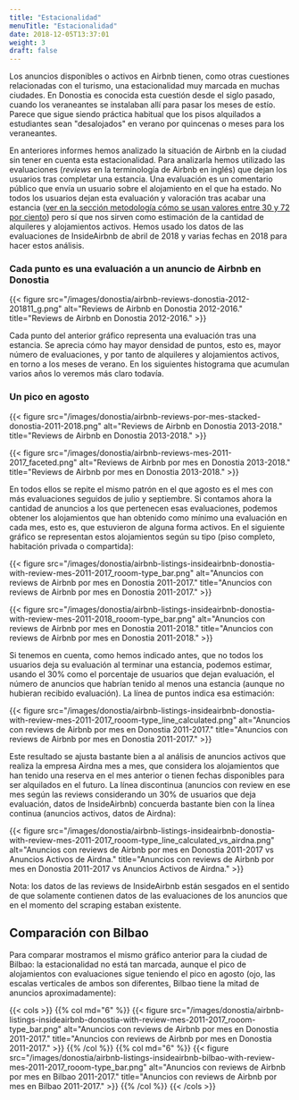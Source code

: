 ```yaml
---
title: "Estacionalidad"
menuTitle: "Estacionalidad"
date: 2018-12-05T13:37:01
weight: 3
draft: false
---
```


Los anuncios disponibles o activos en Airbnb tienen, como otras cuestiones relacionadas con el turismo, una estacionalidad muy marcada en muchas ciudades. En Donostia es conocida esta cuestión desde el siglo pasado, cuando los veraneantes se instalaban allí para pasar los meses de estío. Parece que sigue siendo práctica habitual que los pisos alquilados a estudiantes sean "desalojados" en verano por quincenas o meses para los veraneantes.

En anteriores informes hemos analizado la situación de Airbnb en la ciudad sin tener en cuenta esta estacionalidad. Para analizarla hemos utilizado las evaluaciones (*reviews* en la terminología de Airbnb en inglés) que dejan los usuarios tras completar una estancia. Una evaluación es un comentario público que envía un usuario sobre el alojamiento en el que ha estado. No todos los usuarios dejan esta evaluación y valoración tras acabar una estancia ([ver en la sección metodología cómo se usan valores entre 30 y 72 por ciento](/metodologia/anuncios-activos/)) pero sí que nos sirven como estimación de la cantidad de alquileres y alojamientos activos. Hemos usado los datos de las evaluaciones de InsideAirbnb de abril de 2018 y varias fechas en 2018 para hacer estos análisis.

### Cada punto es una evaluación a un anuncio de Airbnb en Donostia

{{< figure src="/images/donostia/airbnb-reviews-donostia-2012-201811_g.png" alt="Reviews de Airbnb en Donostia 2012-2016." title="Reviews de Airbnb en Donostia 2012-2016." >}}

Cada punto del anterior gráfico representa una evaluación tras una estancia. Se aprecia cómo hay mayor densidad de puntos, esto es, mayor número de evaluaciones, y por tanto de alquileres y alojamientos activos, en torno a los meses de verano. En los siguientes histograma que acumulan varios años lo veremos más claro todavía.

### Un pico en agosto

{{< figure src="/images/donostia/airbnb-reviews-por-mes-stacked-donostia-2011-2018.png" alt="Reviews de Airbnb en Donostia 2013-2018." title="Reviews de Airbnb en Donostia 2013-2018." >}}

{{< figure src="/images/donostia/airbnb-reviews-mes-2011-2017_faceted.png" alt="Reviews de Airbnb por mes en Donostia 2013-2018." title="Reviews de Airbnb por mes en Donostia 2013-2018." >}}

En todos ellos se repite el mismo patrón en el que agosto es el mes con más evaluaciones seguidos de julio y septiembre. Si contamos ahora la cantidad de anuncios a los que pertenecen esas evaluaciones, podemos obtener los alojamientos que han obtenido como mínimo una evaluación en cada mes, esto es, que estuvieron de alguna forma activos. En el siguiente gráfico se representan estos alojamientos según su tipo (piso completo, habitación privada o compartida):

{{< figure src="/images/donostia/airbnb-listings-insideairbnb-donostia-with-review-mes-2011-2017_rooom-type_bar.png" alt="Anuncios con reviews de Airbnb por mes en Donostia 2011-2017." title="Anuncios con reviews de Airbnb por mes en Donostia 2011-2017." >}}

{{< figure src="/images/donostia/airbnb-listings-insideairbnb-donostia-with-review-mes-2011-2018_rooom-type_bar.png" alt="Anuncios con reviews de Airbnb por mes en Donostia 2011-2018." title="Anuncios con reviews de Airbnb por mes en Donostia 2011-2018." >}}

Si tenemos en cuenta, como hemos indicado antes, que no todos los usuarios deja su evaluación al terminar una estancia, podemos estimar, usando el 30% como el porcentaje de usuarios que dejan evaluación, el número de anuncios que habrían tenido al menos una estancia (aunque no hubieran recibido evaluación). La línea de puntos indica esa estimación:

{{< figure src="/images/donostia/airbnb-listings-insideairbnb-donostia-with-review-mes-2011-2017_rooom-type_line_calculated.png" alt="Anuncios con reviews de Airbnb por mes en Donostia 2011-2017." title="Anuncios con reviews de Airbnb por mes en Donostia 2011-2017." >}}

Este resultado se ajusta bastante bien a al análisis de anuncios activos que realiza la empresa Airdna mes a mes, que considera los alojamientos que han tenido una reserva en el mes anterior o tienen fechas disponibles para ser alquilados en el futuro. La línea discontinua (anuncios con review en ese mes según las reviews considerando un 30% de usuarios que deja evaluación, datos de InsideAirbnb) concuerda bastante bien con la línea continua (anuncios activos, datos de Airdna):

{{< figure src="/images/donostia/airbnb-listings-insideairbnb-donostia-with-review-mes-2011-2017_rooom-type_line_calculated_vs_airdna.png" alt="Anuncios con reviews de Airbnb por mes en Donostia 2011-2017 vs Anuncios Activos de Airdna." title="Anuncios con reviews de Airbnb por mes en Donostia 2011-2017 vs Anuncios Activos de Airdna." >}}

Nota: los datos de las reviews de InsideAirbnb están sesgados en el sentido de que solamente contienen datos de las evaluaciones de los anuncios que en el momento del scraping estaban existente.


## Comparación con Bilbao

Para comparar mostramos el mismo gráfico anterior para la ciudad de Bilbao: la estacionalidad no está tan marcada, aunque el pico de alojamientos con evaluaciones sigue teniendo el pico en agosto (ojo, las escalas verticales de ambos son diferentes, Bilbao tiene la mitad de anuncios aproximadamente):


{{< cols >}}
{{% col md="6" %}}
{{< figure src="/images/donostia/airbnb-listings-insideairbnb-donostia-with-review-mes-2011-2017_rooom-type_bar.png" alt="Anuncios con reviews de Airbnb por mes en Donostia 2011-2017." title="Anuncios con reviews de Airbnb por mes en Donostia 2011-2017." >}}
{{% /col %}}
{{% col md="6" %}}
{{< figure src="/images/donostia/airbnb-listings-insideairbnb-bilbao-with-review-mes-2011-2017_rooom-type_bar.png" alt="Anuncios con reviews de Airbnb por mes en Bilbao 2011-2017." title="Anuncios con reviews de Airbnb por mes en Bilbao 2011-2017." >}}
{{% /col %}}
{{< /cols >}}



